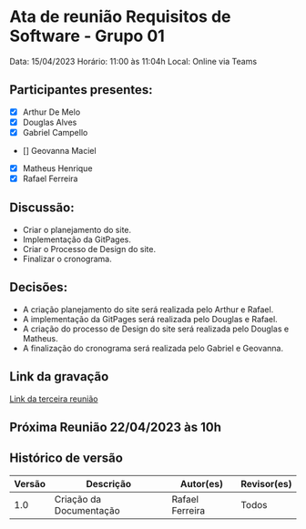 # Ata de reunião Requisitos de Software - Grupo 01
Data: 15/04/2023
Horário: 11:00 às 11:04h
Local: Online via Teams

## Participantes presentes:
- [x] Arthur De Melo
- [x] Douglas Alves
- [x] Gabriel Campello
- [] Geovanna Maciel
- [x] Matheus Henrique
- [x] Rafael Ferreira

## Discussão:
* Criar o planejamento do site.
* Implementação da GitPages.
* Criar o Processo de Design do site.
* Finalizar o cronograma.

## Decisões:
* A criação planejamento do site será realizada pelo Arthur e Rafael.
* A implementação da GitPages será realizada pelo Douglas e Rafael.
* A criação do processo de Design do site será realizada pelo Douglas e Matheus.
* A finalização do cronograma será realizada pelo Gabriel e Geovanna.

## Link da gravação

[Link da terceira reunião](https://unbbr.sharepoint.com/:v:/s/REQeIHC-Grupo1/EZaZhvvBvp9BhRX3gwVg2swBFj_vrSZyyEWch3M99lYIXg?e=eeW8jp)

## Próxima Reunião 22/04/2023 às 10h

## Histórico de versão
Versão   | Descrição | Autor(es) | Revisor(es)
--------- | ------ | ---------- | ----------
1.0 | Criação da Documentação | Rafael Ferreira | Todos